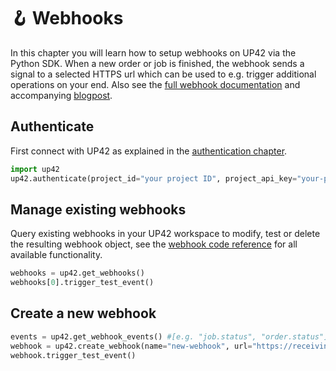 # 🪝 Webhooks

In this chapter you will learn how to setup webhooks on UP42 via the Python SDK. When a new order or job is finished,
the webhook sends a signal to a selected HTTPS url which can be used to e.g. trigger additional operations 
on your end. Also see the [full webhook documentation](https://docs.up42.com/account/webhooks) and accompanying 
[blogpost](https://up42.com/blog/tech/first-step-into-webhooks-no-code-required).

## **Authenticate**

First connect with UP42 as explained in the [authentication chapter](authentication.md).

```python
import up42
up42.authenticate(project_id="your project ID", project_api_key="your-project-API-key")
```

## **Manage existing webhooks**

Query existing webhooks in your UP42 workspace to modify, test or delete the resulting webhook object, see the [webhook
code reference](webhooks-reference.md) for all available functionality.

```python
webhooks = up42.get_webhooks()
webhooks[0].trigger_test_event()
```

## **Create a new webhook**

```python
events = up42.get_webhook_events() #[e.g. "job.status", "order.status"]
webhook = up42.create_webhook(name="new-webhook", url="https://receiving-url.com", events=events, active=True)
webhook.trigger_test_event()
```
